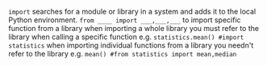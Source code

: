 `import` searches for a module or library in a system and adds it to the local Python environment.
`from ____ import ___,___,___` to import specific function from a library
when importing a whole library you must refer to the library when calling a specific function e.g. `statistics.mean() #import statistics`
when importing individual functions from a library you needn't refer to the library e.g. `mean() #from statistics import mean,median`